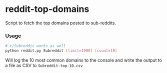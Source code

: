 # reddit-top-domains

Script to fetch the top domains posted to sub-reddits.

### Usage

```sh
# r/Subreddit works as well
python reddit.py Subreddit [limit=1000] [count=10]
```

Will log the 10 most common domains to the console and write the output
to a file as CSV to `Subreddit-top-10.csv`
